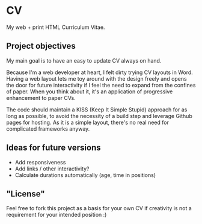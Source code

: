 # CV
My web + print HTML Curriculum Vitae.

## Project objectives

My main goal is to have an easy to update CV always on hand.

Because I'm a web developer at heart, I felt dirty trying CV layouts in Word. Having a web layout lets me toy around with the design freely and opens the door for future interactivity if I feel the need to expand from the confines of paper. When you think about it, it's an application of progressive enhancement to paper CVs.

The code should maintain a KISS (Keep It Simple Stupid) approach for as long as possible, to avoid the necessity of a build step and leverage Github pages for hosting. As it is a simple layout, there's no real need for complicated frameworks anyway.

## Ideas for future versions

- Add responsiveness
- Add links / other interactivity?
- Calculate durations automatically (age, time in positions)

## "License"

Feel free to fork this project as a basis for your own CV if creativity is not a requirement for your intended position :)
